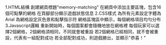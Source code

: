 1.HTML結構 創建網頁標題"memory-matching" 在網頁中添加主要區塊，包含16個可點擊的網格 在頁腳部分顯示遊戲狀態信息
2.CSS樣式 為所有元素設定字體為Arial 為網格設定灰色景和點擊指示符 網格區塊區中顯示，每個網格項目均勻分布
3.Javascript邏輯 重新開始時，每個圖案都會隨機地放在網格裡 每個玩家可以選擇2個網格，2個網格須相同，不同就會被重設 若2個網格已經相同，就不會被重設，代表有一組配對成功 若全部配對成功，則遊戲勝出，並顯示"恭喜！"
